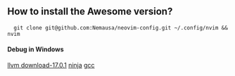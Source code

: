 ## How to install the Awesome version?
      git clone git@github.com:Nemausa/neovim-config.git ~/.config/nvim && nvim

#### Debug in Windows
[llvm download-17.0.1](https://github.com/llvm/llvm-project/releases/download/llvmorg-17.0.1/LLVM-17.0.1-win64.exe)
[ninja](https://github.com/ninja-build/ninja/releases)
[gcc](https://winlibs.com/)
